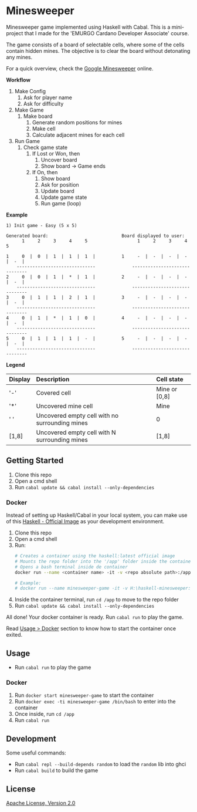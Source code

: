 # Minesweeper

Minesweeper game implemented using Haskell with Cabal. This is a mini-project that I made for the 'EMURGO Cardano Developer Associate' course.

The game consists of a board of selectable cells, where some of the cells contain hidden mines. The objective is to clear the board without detonating any mines. 

For a quick overview, check the [Google Minesweeper](https://g.co/kgs/rUvkYU) online.

**Workflow**

1. Make Config
   1. Ask for player name 
   2. Ask for difficulty 
2. Make Game
   1. Make board
      1. Generate random positions for mines
      2. Make cell
      3. Calculate adjacent mines for each cell
3. Run Game
   1. Check game state
      1. If Lost or Won, then
         1. Uncover board
         2. Show board -> Game ends
      2. If On, then 
         1. Show board
         2. Ask for position
         3. Update board
         4. Update game state
         5. Run game (loop)

**Example**
    
    1) Init game - Easy (5 x 5)
    
    Generated board:                            Board displayed to user:
          1     2     3     4     5                   1     2     3     4     5   
                                                                                  
    1     0  |  0  |  1  |  1  |  1  |          1     -  |  -  |  -  |  -  |  -  |
        ------------------------------              ------------------------------
    2     0  |  0  |  1  |  *  |  1  |          2     -  |  -  |  -  |  -  |  -  |
        ------------------------------              ------------------------------
    3     0  |  1  |  1  |  2  |  1  |          3     -  |  -  |  -  |  -  |  -  |
        ------------------------------              ------------------------------
    4     0  |  1  |  *  |  1  |  0  |          4     -  |  -  |  -  |  -  |  -  |
        ------------------------------              ------------------------------
    5     0  |  1  |  1  |  1  |  -  |          5     -  |  -  |  -  |  -  |  -  |
        ------------------------------              ------------------------------

**Legend**

| Display | Description                                    | Cell state    |
| :---    | :---                                           | :---          |
| '-'     | Covered cell                                   | Mine or [0,8] |
| '*'     | Uncovered mine cell                            | Mine          |
| ' '     | Uncovered empty cell with no surrounding mines | 0             |
| [1,8]   | Uncovered empty cell with N surrounding mines  | [1,8]         |

## Getting Started

1. Clone this repo 
2. Open a cmd shell
3. Run `cabal update && cabal install --only-dependencies`

### Docker
Instead of setting up Haskell/Cabal in your local system, you can make use of this [Haskell - Official Image](https://hub.docker.com/_/haskell/) as your development environment.

1. Clone this repo
2. Open a cmd shell
3. Run:
	```bash
	# Creates a container using the haskell:latest official image
	# Mounts the repo folder into the '/app' folder inside the container
	# Opens a bash terminal inside de container
	docker run --name <container name> -it -v <repo absolute path>:/app haskell:latest /bin/bash

	# Example:
	# docker run --name minesweeper-game -it -v H:\haskell-minesweeper:/app haskell:latest /bin/bash
	```
4. Inside the container terminal, run `cd /app` to move to the repo folder
5. Run `cabal update && cabal install --only-dependencies`

All done! Your docker container is ready. Run `cabal run` to play the game.

Read [Usage > Docker](#docker-1) section to know how to start the container once exited.

## Usage
* Run `cabal run` to play the game

### Docker
1. Run `docker start minesweeper-game` to start the container  
2. Run `docker exec -ti minesweeper-game /bin/bash` to enter into the container
3. Once inside, run `cd /app` 
4. Run `cabal run` 

## Development
Some useful commands:
* Run `cabal repl --build-depends random` to load the `random` lib into ghci
* Run `cabal build` to build the game

## License
[Apache License, Version 2.0](https://www.apache.org/licenses/LICENSE-2.0)